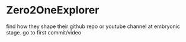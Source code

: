 # Zero2OneExplorer
find how they shape their github repo or youtube channel at embryonic stage. go to first commit/video
